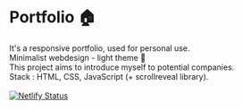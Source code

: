 # Portfolio 🏠 

It's a responsive portfolio, used for personal use.<br>
Minimalist webdesign - light theme 🔆
<br> This project aims to introduce myself to potential companies.
<br> 
Stack : HTML, CSS, JavaScript (+ scrollreveal library).
<br><br>
[![Netlify Status](https://api.netlify.com/api/v1/badges/f11f0a63-2dcf-47c1-b450-303130ba2813/deploy-status)](https://app.netlify.com/sites/minimalist-portfolio-ca/deploys)
